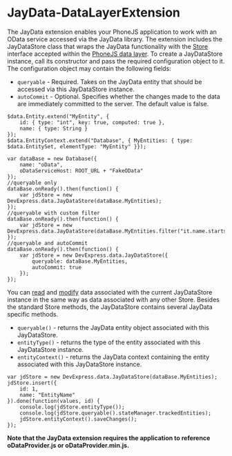 JayData-DataLayerExtension
===========================

The JayData extension enables your PhoneJS application to work with an OData service accessed via the JayData library. The extension includes the JayDataStore class that wraps the JayData functionality with the [Store](http://phonejs.devexpress.com/Documentation/Howto/Data_Layer#Data_Layer_Creating_DataSource_What_Are_Stores) interface accepted within the [PhoneJS data layer](http://phonejs.devexpress.com/Documentation/Howto/Data_Layer#Data_Layer). 
To create a JayDataStore instance, call its constructor and pass the required configuration object to it. The configuration object may contain the following fields:
 - ```queryable``` - Required. Takes on the JayData entity that should be accessed via this JayDataStore instance.
 - ```autoCommit``` - Optional. Specifies whether the changes made to the data are immediately committed to the server. The default value is false.

``` 
$data.Entity.extend("MyEntity", {
    id: { type: "int", key: true, computed: true },
    name: { type: String }
});
$data.EntityContext.extend("Database", { MyEntities: { type: $data.EntitySet, elementType: "MyEntity" }});

var dataBase = new Database({
    name: "oData",
    oDataServiceHost: ROOT_URL + "FakeOData"
});
//queryable only
dataBase.onReady().then(function() {
	var jdStore = new DevExpress.data.JayDataStore(dataBase.MyEntities);
});
//queryable with custom filter
dataBase.onReady().then(function() {
	var jdStore = new DevExpress.data.JayDataStore(dataBase.MyEntities.filter("it.name.startsWith('A')"));
});
//queryable and autoCommit
dataBase.onReady().then(function() {
	var jdStore = new DevExpress.data.JayDataStore({
		queryable: dataBase.MyEntities,
		autoCommit: true
	});
});
```

You can [read](http://phonejs.devexpress.com/Documentation/Howto/Data_Layer#Reading_Data) and [modify](http://phonejs.devexpress.com/Documentation/Howto/Data_Layer#Data_Modification) data associated with the current JayDataStore instance in the same way as data associated with any other Store. 
Besides the standard Store methods, the JayDataStore contains several JayData specific methods.
 - ```queryable()``` - returns the JayData entity object associated with this JayDataStore.
 - ```entityType()``` - returns the type of the entity associated with this JayDataStore instance.
 - ```entityContext()``` - returns the JayData context containing the entity associated with this JayDataStore instance.

```
var jdStore = new DevExpress.data.JayDataStore(dataBase.MyEntities);
jdStore.insert({
	id: 1,
	name: "EntityName"
}).done(function(values, id) {
	console.log(jdStore.entityType());
	console.log(jdStore.queryable().stateManager.trackedEntities);
	jdStore.entityContext().saveChanges();
});
```
**Note that the JayData extension requires the application to reference oDataProvider.js or oDataProvider.min.js.**
